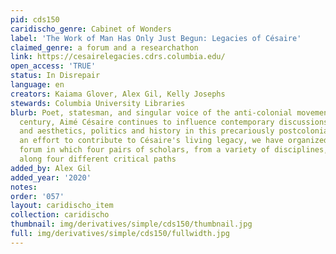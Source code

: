 ```yaml
---
pid: cds150
caridischo_genre: Cabinet of Wonders
label: 'The Work of Man Has Only Just Begun: Legacies of Césaire'
claimed_genre: a forum and a researchathon
link: https://cesairelegacies.cdrs.columbia.edu/
open_access: 'TRUE'
status: In Disrepair
language: en
creators: Kaiama Glover, Alex Gil, Kelly Josephs
stewards: Columbia University Libraries
blurb: Poet, statesman, and singular voice of the anti-colonial movements of the 20th
  century, Aimé Césaire continues to influence contemporary discussions of ethics
  and aesthetics, politics and history in this precariously postcolonial world. In
  an effort to contribute to Césaire's living legacy, we have organized an online
  forum in which four pairs of scholars, from a variety of disciplines, offer reflections
  along four different critical paths
added_by: Alex Gil
added_year: '2020'
notes: 
order: '057'
layout: caridischo_item
collection: caridischo
thumbnail: img/derivatives/simple/cds150/thumbnail.jpg
full: img/derivatives/simple/cds150/fullwidth.jpg
---
```

